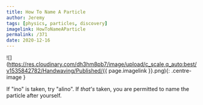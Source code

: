 ```yaml
---
title: How To Name A Particle
author: Jeremy
tags: [physics, particles, discovery]
imagelink: HowToNameAParticle
permalink: /371
date: 2020-12-16
---
```


![](https://res.cloudinary.com/dh3hm8pb7/image/upload/c_scale,q_auto:best/v1535842782/Handwaving/Published/{{ page.imagelink }}.png){: .centre-image }

If "ino" is taken, try "alino". If *that's* taken, you are permitted to name the particle after yourself.

